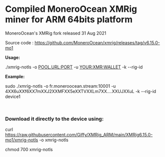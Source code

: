 # Compiled MoneroOcean XMRig miner for ARM 64bits platform

MoneroOcean's XMRig fork released 31 Aug 2021

Source code : https://github.com/MoneroOcean/xmrig/releases/tag/v6.15.0-mo1


<b>Usage:</b>

./xmrig-notls -o <POOL.URL:PORT> -u <YOUR:XMR:WALLET> -k --rig-id <RIG-NAME>
  
<b>Example:</b>

sudo ./xmrig-notls -o fr.moneroocean.stream:10001 -u 4XX6uXXf6XX7mXXJ2XXMFXX5eXXTVXXLm7XX....XXUJXXuL -k --rig-id device1 
  
<br>
  
### Download it directly to the device using:
  
curl https://raw.githubusercontent.com/Giffy/XMRig_ARM/main/XMRig6.15.0-mo1/xmrig-notls -o xmrig-notls
  
chmod 700 xmrig-notls
